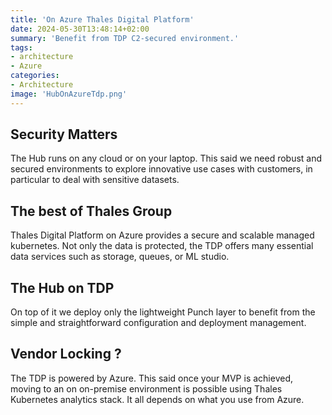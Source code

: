 ```yaml
---
title: 'On Azure Thales Digital Platform'
date: 2024-05-30T13:48:14+02:00
summary: 'Benefit from TDP C2-secured environment.'
tags:
- architecture
- Azure
categories:
- Architecture
image: 'HubOnAzureTdp.png'
---
```


## Security Matters
The Hub runs on any cloud or on your laptop. 
This said we need robust and secured environments to explore innovative
use cases with customers, in particular to deal with sensitive datasets.

## The best of Thales Group
Thales Digital Platform on Azure provides a secure and scalable managed kubernetes.
Not only the data is protected, the TDP offers many essential data services
such as storage, queues, or ML studio.

## The Hub on TDP
On top of it we deploy only the lightweight Punch layer to benefit from
the simple and straightforward configuration and deployment management.

## Vendor Locking ?
The TDP is powered by Azure. This said once your MVP is achieved,
moving to an on on-premise environment is possible using 
Thales Kubernetes analytics stack. It all depends on what you use
from Azure. 